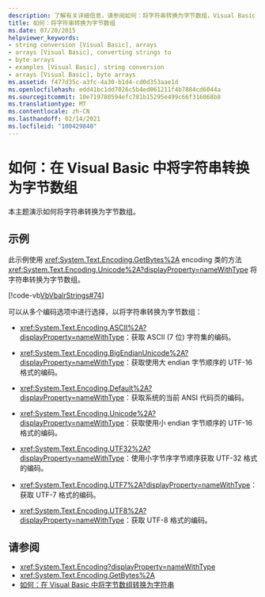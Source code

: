 ```yaml
---
description: 了解有关详细信息，请参阅如何：将字符串转换为字节数组，Visual Basic
title: 如何：将字符串转换为字节数组
ms.date: 07/20/2015
helpviewer_keywords:
- string conversion [Visual Basic], arrays
- arrays [Visual Basic], converting strings to
- byte arrays
- examples [Visual Basic], string conversion
- arrays [Visual Basic], byte arrays
ms.assetid: f477d35c-a3fc-4a30-b1d4-cd0d353aae1d
ms.openlocfilehash: edd41bc1dd7026c5b4ed061211f4b7884cd6044a
ms.sourcegitcommit: 10e719780594efc781b15295e499c66f316068b8
ms.translationtype: MT
ms.contentlocale: zh-CN
ms.lasthandoff: 02/14/2021
ms.locfileid: "100429840"
---
```

# <a name="how-to-convert-strings-into-an-array-of-bytes-in-visual-basic"></a>如何：在 Visual Basic 中将字符串转换为字节数组

本主题演示如何将字符串转换为字节数组。  
  
## <a name="example"></a>示例  

 此示例使用 <xref:System.Text.Encoding.GetBytes%2A> encoding 类的方法 <xref:System.Text.Encoding.Unicode%2A?displayProperty=nameWithType> 将字符串转换为字节数组。  
  
 [!code-vb[VbVbalrStrings#74](~/samples/snippets/visualbasic/VS_Snippets_VBCSharp/VbVbalrStrings/VB/Class2.vb#74)]  
  
 可以从多个编码选项中进行选择，以将字符串转换为字节数组：  
  
- <xref:System.Text.Encoding.ASCII%2A?displayProperty=nameWithType>：获取 ASCII (7 位) 字符集的编码。  
  
- <xref:System.Text.Encoding.BigEndianUnicode%2A?displayProperty=nameWithType>：获取使用大 endian 字节顺序的 UTF-16 格式的编码。  
  
- <xref:System.Text.Encoding.Default%2A?displayProperty=nameWithType>：获取系统的当前 ANSI 代码页的编码。  
  
- <xref:System.Text.Encoding.Unicode%2A?displayProperty=nameWithType>：获取使用小 endian 字节顺序的 UTF-16 格式的编码。  
  
- <xref:System.Text.Encoding.UTF32%2A?displayProperty=nameWithType>：使用小字节序字节顺序获取 UTF-32 格式的编码。  
  
- <xref:System.Text.Encoding.UTF7%2A?displayProperty=nameWithType>：获取 UTF-7 格式的编码。  
  
- <xref:System.Text.Encoding.UTF8%2A?displayProperty=nameWithType>：获取 UTF-8 格式的编码。  
  
## <a name="see-also"></a>请参阅

- <xref:System.Text.Encoding?displayProperty=nameWithType>
- <xref:System.Text.Encoding.GetBytes%2A>
- [如何：在 Visual Basic 中将字节数组转换为字符串](how-to-convert-an-array-of-bytes-into-a-string.md)
